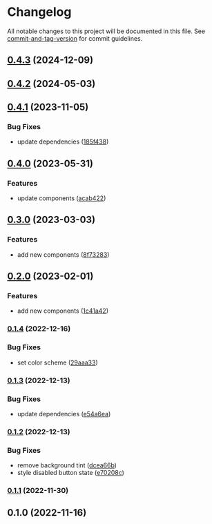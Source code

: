 # Changelog

All notable changes to this project will be documented in this file. See [commit-and-tag-version](https://github.com/absolute-version/commit-and-tag-version) for commit guidelines.

## [0.4.3](https://github.com/dessant/vueton/compare/v0.4.2...v0.4.3) (2024-12-09)

## [0.4.2](https://github.com/dessant/vueton/compare/v0.4.1...v0.4.2) (2024-05-03)

## [0.4.1](https://github.com/dessant/vueton/compare/v0.4.0...v0.4.1) (2023-11-05)


### Bug Fixes

* update dependencies ([185f438](https://github.com/dessant/vueton/commit/185f438a20ba5ea1b71002b21e916eb485616b43))

## [0.4.0](https://github.com/dessant/vueton/compare/v0.3.0...v0.4.0) (2023-05-31)


### Features

* update components ([acab422](https://github.com/dessant/vueton/commit/acab422e1cacd48d9540878d045756fc485f484f))

## [0.3.0](https://github.com/dessant/vueton/compare/v0.2.0...v0.3.0) (2023-03-03)


### Features

* add new components ([8f73283](https://github.com/dessant/vueton/commit/8f73283d659b386b28fcdc48a9afc37b3bb33ee5))

## [0.2.0](https://github.com/dessant/vueton/compare/v0.1.4...v0.2.0) (2023-02-01)


### Features

* add new components ([1c41a42](https://github.com/dessant/vueton/commit/1c41a42c16b6b56e22240461b286b0da9a34252f))

### [0.1.4](https://github.com/dessant/vueton/compare/v0.1.3...v0.1.4) (2022-12-16)


### Bug Fixes

* set color scheme ([29aaa33](https://github.com/dessant/vueton/commit/29aaa3314e9bf02f19526fb8048263d9e90adb2c))

### [0.1.3](https://github.com/dessant/vueton/compare/v0.1.2...v0.1.3) (2022-12-13)


### Bug Fixes

* update dependencies ([e54a6ea](https://github.com/dessant/vueton/commit/e54a6ea8ddc68fd333bf0cc291b0b724a84eeb28))

### [0.1.2](https://github.com/dessant/vueton/compare/v0.1.1...v0.1.2) (2022-12-13)


### Bug Fixes

* remove background tint ([dcea66b](https://github.com/dessant/vueton/commit/dcea66b410487328400940253a3f38ac8c4d3345))
* style disabled button state ([e70208c](https://github.com/dessant/vueton/commit/e70208c60ed6c9adf2b2f24b88e0e4e9f3c22232))

### [0.1.1](https://github.com/dessant/vueton/compare/v0.1.0...v0.1.1) (2022-11-30)

## 0.1.0 (2022-11-16)
